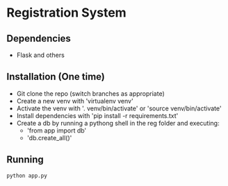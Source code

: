 Registration System
============

Dependencies
--------
- Flask and others

Installation (One time)
-----------
- Git clone the repo (switch branches as appropriate)
- Create a new venv with 'virtualenv venv'
- Activate the venv with '. venv/bin/activate' or 'source venv/bin/activate'
- Install dependencies with 'pip install -r requirements.txt'
- Create a db by running a pythong shell in the reg folder and executing:
    - 'from app import db'
    - 'db.create_all()'

Running
-------
```python app.py```
